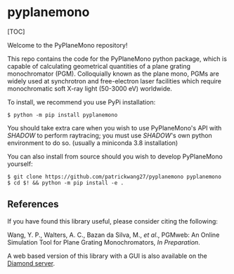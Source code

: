 # pyplanemono

[TOC]

Welcome to the PyPlaneMono repository!

This repo contains the code for the PyPlaneMono python package, which is capable of calculating geometrical quantities of a plane grating monochromator (PGM). Colloquially known as the plane mono, PGMs are widely used at synchrotron and free-electron laser facilities which require monochromatic soft X-ray light (50-3000 eV) worldwide. 

To install, we recommend you use PyPi installation:

``` console
$ python -m pip install pyplanemono
```
You should take extra care when you wish to use PyPlaneMono's API with *SHADOW* to perform raytracing; you must use *SHADOW*'s own python environment to do so. (usually a miniconda 3.8 installation)

You can also install from source should you wish to develop PyPlaneMono yourself:
``` console
$ git clone https://github.com/patrickwang27/pyplanemono pyplanemono
$ cd $! && python -m pip install -e .
```
## References
If you have found this library useful, please consider citing the following:

Wang, Y. P., Walters, A. C., Bazan da Silva, M., *et al*., PGMweb: An Online Simulation Tool for Plane Grating Monochromators, *In Preparation*.

A web based version of this library with a GUI is also available on the [Diamond server][1].

[1]:https://pgmtool.diamond.ac.uk
